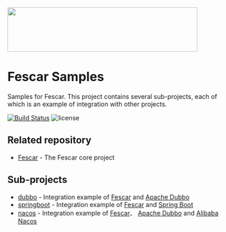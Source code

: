 <img src="https://github.com/fescar-group/fescar-samples/blob/master/doc/img/fescar.png"  height="100" width="426">

# Fescar Samples

Samples for Fescar. This project contains several sub-projects, each of which is an example of integration with other projects.
                                
[![Build Status](https://travis-ci.org/fescar-group/fescar-samples.svg?branch=master)](https://travis-ci.org/fescar-group/fescar-samples) 
![license](https://img.shields.io/github/license/fescar-group/fescar-samples.svg)

## Related repository

* [Fescar](https://github.com/alibaba/fescar) - The Fescar core project

## Sub-projects

* [dubbo](https://github.com/fescar-group/fescar-samples/tree/master/dubbo) - Integration example of [Fescar](https://github.com/alibaba/fescar) and [Apache Dubbo](https://github.com/apache/incubator-dubbo)
* [springboot](https://github.com/fescar-group/fescar-samples/tree/master/springboot) - Integration example of [Fescar](https://github.com/alibaba/fescar) and [Spring Boot](https://github.com/spring-projects/spring-boot/) 
* [nacos](https://github.com/fescar-group/fescar-samples/tree/master/nacos) - Integration example of [Fescar](https://github.com/alibaba/fescar)、 [Apache Dubbo](https://github.com/apache/incubator-dubbo) and [Alibaba Nacos](https://github.com/alibaba/nacos/) 
